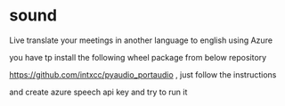 # sound

Live translate your meetings in another language to english using Azure


you have tp install the  following wheel package from below repository 

https://github.com/intxcc/pyaudio_portaudio , just follow the instructions


and create azure speech api key  and  try to run it


